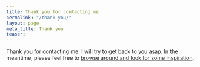 ```yaml
---
title: Thank you for contacting me
permalink: "/thank-you/"
layout: page
meta_title: Thank you
teaser:
---
```


Thank you for contacting me. I will try to get back to you asap. In the meantime, please feel free to <a href="http://thesweet.kitchen">browse around and look for some inspiration</a>.
